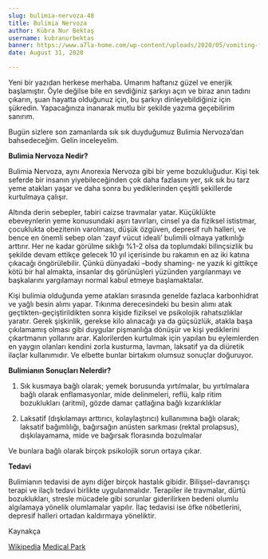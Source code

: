 ```yaml
---
slug: bulimia-nervoza-48
title: Bulimia Nervoza
author: Kübra Nur Bektaş
username: kubranurbektas
banner: https://www.a7la-home.com/wp-content/uploads/2020/05/vomiting-feat-1.jpg
date: August 31, 2020

---
```

Yeni bir yazıdan herkese merhaba. Umarım haftanız güzel ve enerjik başlamıştır. Öyle değilse bile en sevdiğiniz şarkıyı açın ve biraz anın tadını çıkarın, şuan hayatta olduğunuz için, bu şarkıyı dinleyebildiğiniz için şükredin. Yapacağınıza inanarak mutlu bir şekilde yazıma geçebilirim sanırım.

Bugün sizlere son zamanlarda sık sık duyduğumuz Bulimia Nervoza’dan bahsedeceğim. Gelin inceleyelim.

**Bulimia Nervoza Nedir?**

Bulimia Nervoza, aynı Anorexia Nervoza gibi bir yeme bozukluğudur. Kişi tek seferde bir insanın yiyebileceğinden çok daha fazlasını yer, sık sık bu tarz yeme atakları yaşar ve daha sonra bu yediklerinden çeşitli şekillerde kurtulmaya çalışır.

Altında derin sebepler, tabiri caizse travmalar yatar. Küçüklükte ebeveynlerin yeme konusundaki aşırı tavırları, cinsel ya da fiziksel ististmar, çocuklukta obezitenin varolması, düşük özgüven, depresif ruh halleri, ve bence en önemli sebep olan ‘zayıf vücut ideali’ bulimili olmaya yatkınlığı arttırır. Her ne kadar görülme sıklığı %1-2 olsa da toplumdaki bilinçsizlik bu şekilde devam ettikçe gelecek 10 yıl içerisinde bu rakamın en az iki katına çıkacağı öngörülebilir. Çünkü dünyadaki –body shaming- ne yazık ki gittikçe kötü bir hal almakta, insanlar dış görünüşleri yüzünden yargılanmayı ve başkalarını yargılamayı normal kabul etmeye başlamaktalar.

Kişi bulimia olduğunda yeme atakları sırasında genelde fazlaca karbonhidrat ve yağlı besin alımı yapar. Tıkınma derecesindeki bu besin alımı atak geçtikten-geçiştirildikten sonra kişide fiziksel ve psikolojik rahatsızlıklar yaratır. Gerek şişkinlik, gerekse kilo alınacağı ya da güçsüzlük, atakla başa çıkılamamış olması gibi duygular pişmanlığa dönüşür ve kişi yediklerini çıkartmanın yollarını arar. Kalorilerden kurtulmak için yapılan bu eylemlerden en yaygın olanları kendini zorla kusturma, lavman, laksatif ya da diüretik ilaçlar kullanımıdır. Ve elbette bunlar birtakım olumsuz sonuçlar doğuruyor.

**Bulimianın Sonuçları Nelerdir?**

1. Sık kusmaya bağlı olarak; yemek borusunda yırtılmalar, bu yırtılmalara bağlı olarak enflamasyonlar, mide delinmeleri, reflü, kalp ritim bozuklukları (aritmi), gözde damar çatlağına bağlı kızarıklıklar

2. Laksatif (dışkılamayı arttırıcı, kolaylaştırıcı) kullanımına bağlı olarak; laksatif bağımlılığı, bağırsağın anüsten sarkması (rektal prolapsus), dışkılayamama, mide ve bağırsak florasında bozulmalar

Ve bunlara bağlı olarak birçok psikolojik sorun ortaya çıkar.

**Tedavi**

Bulimianın tedavisi de aynı diğer birçok hastalık gibidir. Bilişsel-davranışçı terapi ve ilaçlı tedavi birlikte uygulanmalıdır. Terapiler ile travmalar, dürtü bozuklukları, stresle mücadele gibi sorunlar giderilirken bedeni olumlu algılamaya yönelik olumlamalar yapılır. İlaç tedavisi ise öfke nöbetlerini, depresif halleri ortadan kaldırmaya yöneliktir.

Kaynakça

[Wikipedia](https://tr.wikipedia.org/wiki/Bulimia_nervoza "Wikipedia")
[Medical Park](https://www.medicalpark.com.tr/bulimia-nervoza-nedir/hg-1821 "Medical Park")